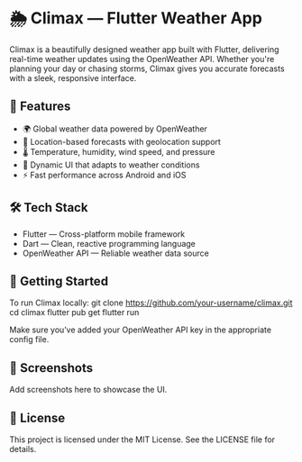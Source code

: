 # 🌦️ Climax — Flutter Weather App

Climax is a beautifully designed weather app built with Flutter, delivering real-time weather updates using the OpenWeather API. Whether you're planning your day or chasing storms, Climax gives you accurate forecasts with a sleek, responsive interface.

## 📱 Features

- 🌍 Global weather data powered by OpenWeather
- 📍 Location-based forecasts with geolocation support
- 🌡️ Temperature, humidity, wind speed, and pressure
- 🎨 Dynamic UI that adapts to weather conditions
- ⚡ Fast performance across Android and iOS

## 🛠️ Tech Stack
- Flutter — Cross-platform mobile framework
- Dart — Clean, reactive programming language
- OpenWeather API — Reliable weather data source

## 🚀 Getting Started
To run Climax locally:
  git clone https://github.com/your-username/climax.git
  cd climax
  flutter pub get
  flutter run

Make sure you’ve added your OpenWeather API key in the appropriate config file.

## 📸 Screenshots
Add screenshots here to showcase the UI.

## 📄 License
This project is licensed under the MIT License. See the LICENSE file for details.
